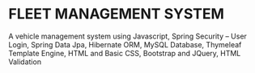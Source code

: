 # FLEET MANAGEMENT SYSTEM
A vehicle management system using Javascript, Spring Security – User
Login, Spring Data Jpa, Hibernate ORM, MySQL Database, Thymeleaf
Template Engine, HTML and Basic CSS, Bootstrap and JQuery, HTML
Validation
